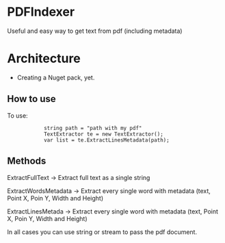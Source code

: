PDFIndexer
===============


Useful and easy way to get text from pdf (including metadata)


# Architecture #

 * Creating a Nuget pack, yet.


## How to use ##

To use:
``` CSharp
            string path = "path with my pdf"
            TextExtractor te = new TextExtractor();
            var list = te.ExtractLinesMetadata(path);
```



## Methods ##

ExtractFullText -> Extract full text as a single string

ExtractWordsMetadata -> Extract every single word with metadata (text, Point X, Poin Y, Width and Height)

ExtractLinesMetada -> Extract every single word with metadata (text, Point X, Poin Y, Width and Height)


In all cases you can use string or stream to pass the pdf document.
